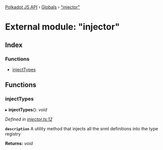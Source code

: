 [Polkadot JS API](../README.md) › [Globals](../globals.md) › ["injector"](_injector_.md)

# External module: "injector"

## Index

### Functions

* [injectTypes](_injector_.md#injecttypes)

## Functions

###  injectTypes

▸ **injectTypes**(): *void*

*Defined in [injector.ts:12](https://github.com/polkadot-js/api/blob/c077d0f2e7/packages/types/src/injector.ts#L12)*

**`description`** A utility method that injects all the srml definitions into the type registry

**Returns:** *void*
